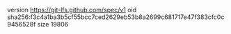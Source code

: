 version https://git-lfs.github.com/spec/v1
oid sha256:f3c4a1ba3b5cf55bcc7ced2629eb53b8a2699c681717e47f383cfc0c9456528f
size 19806
